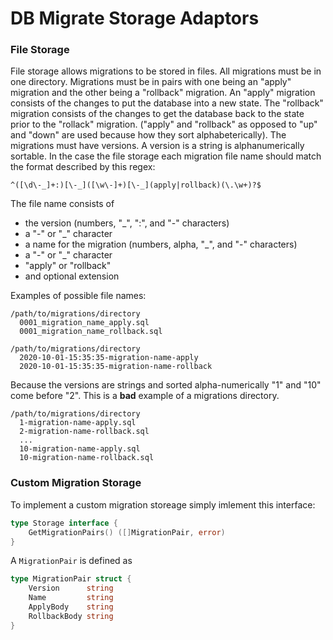# DB Migrate Storage Adaptors

### File Storage

File storage allows migrations to be stored in files.  All migrations must be
in one directory.  Migrations must be in pairs with one being an "apply"
migration and the other being a "rollback" migration.  An "apply" migration
consists of the changes to put the database into a new state.  The "rollback"
migration consists of the changes to get the database back to the state prior
to the "rollack" migration.  ("apply" and "rollback" as opposed to "up" and
"down" are used because how they sort alphabeterically). The migrations must
have versions.  A version is a string is alphanumerically sortable.  In the
case the file storage each migration file name should match the format
described by this regex:

```^([\d\-_]+:)[\-_]([\w\-]+)[\-_](apply|rollback)(\.\w+)?$```

The file name consists of

- the version (numbers, "_", ":", and "-" characters)
- a "-" or "_" character
- a name for the migration (numbers, alpha, "_", and "-" characters)
- a "-" or "_" character
- "apply" or "rollback"
- and optional extension

Examples of possible file names:

```
/path/to/migrations/directory
  0001_migration_name_apply.sql
  0001_migration_name_rollback.sql
```

```
/path/to/migrations/directory
  2020-10-01-15:35:35-migration-name-apply
  2020-10-01-15:35:35-migration-name-rollback
```

Because the versions are strings and sorted alpha-numerically "1" and "10" come
before "2".  This is a **bad** example of a migrations directory.

```
/path/to/migrations/directory
  1-migration-name-apply.sql
  2-migration-name-rollback.sql
  ...
  10-migration-name-apply.sql
  10-migration-name-rollback.sql
```

### Custom Migration Storage

To implement a custom migration storeage simply imlement this interface:

```go
type Storage interface {
	GetMigrationPairs() ([]MigrationPair, error)
}
```

A `MigrationPair` is defined as

```go
type MigrationPair struct {
	Version      string
	Name         string
	ApplyBody    string
	RollbackBody string
}
```
